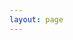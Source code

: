 ```yaml
---
layout: page
---
```


<script setup>
import {
  VPTeamPage,
  VPTeamPageTitle,
  VPTeamMembers
} from 'vitepress/theme'
const members = [
  {
    avatar: 'https://raw.githubusercontent.com/ChinaCarlos/carlos-blog/main/docs/interview/images/avatar.png',
    name: 'Carlos',
    title: 'Develop',
    links: [
      { icon: 'github', link: 'https://github.com/ChinaCarlos' },
      { icon: 'twitter', link: 'https://juejin.cn/post/7409865546197893171'}
      ]
  },

]
</script>

<style>

</style>

<VPTeamPage class="about_page">
  <VPTeamPageTitle>
    <template #title>
      About Me
    </template>
    <template #lead>
     一个普通能解决问题的前端开发
    </template>
  </VPTeamPageTitle>
  <VPTeamMembers
    :members="members"
  />
</VPTeamPage>
